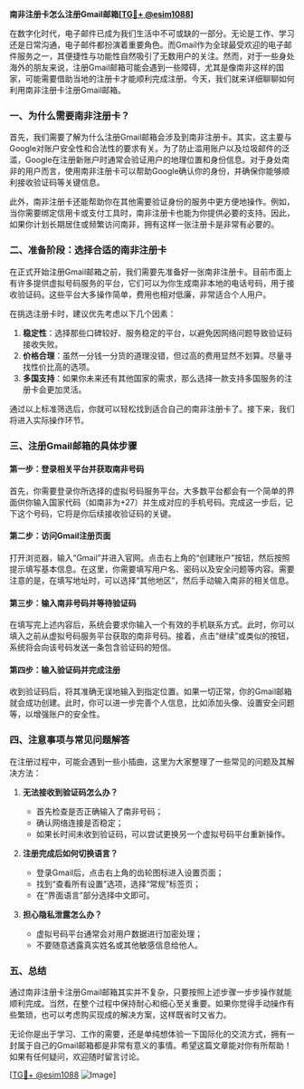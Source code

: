 **南非注册卡怎么注册Gmail邮箱[[TG💪+ @esim1088](https://t.me/s/esim1088)]**

在数字化时代，电子邮件已成为我们生活中不可或缺的一部分。无论是工作、学习还是日常沟通，电子邮件都扮演着重要角色。而Gmail作为全球最受欢迎的电子邮件服务之一，其便捷性与功能性自然吸引了无数用户的关注。然而，对于一些身处海外的朋友来说，注册Gmail邮箱可能会遇到一些障碍，尤其是像南非这样的国家，可能需要借助当地的注册卡才能顺利完成注册。今天，我们就来详细聊聊如何利用南非注册卡注册Gmail邮箱。

### 一、为什么需要南非注册卡？

首先，我们需要了解为什么注册Gmail邮箱会涉及到南非注册卡。其实，这主要与Google对账户安全性和合法性的要求有关。为了防止滥用账户以及垃圾邮件的泛滥，Google在注册新账户时通常会验证用户的地理位置和身份信息。对于身处南非的用户而言，使用南非注册卡可以帮助Google确认你的身份，并确保你能够顺利接收验证码等关键信息。

此外，南非注册卡还能帮助你在其他需要验证身份的服务中更方便地操作。例如，当你需要绑定信用卡或支付工具时，南非注册卡也能为你提供必要的支持。因此，如果你计划长期居住或频繁访问南非，拥有这样一张注册卡是非常有必要的。

### 二、准备阶段：选择合适的南非注册卡

在正式开始注册Gmail邮箱之前，我们需要先准备好一张南非注册卡。目前市面上有许多提供虚拟号码服务的平台，它们可以为你生成南非本地的电话号码，用于接收验证码。这些平台大多操作简单，费用也相对低廉，非常适合个人用户。

在挑选注册卡时，建议优先考虑以下几个因素：
1. **稳定性**：选择那些口碑较好、服务稳定的平台，以避免因网络问题导致验证码接收失败。
2. **价格合理**：虽然一分钱一分货的道理没错，但过高的费用显然不划算。尽量寻找性价比高的选项。
3. **多国支持**：如果你未来还有其他国家的需求，那么选择一款支持多国服务的注册卡会更加灵活。

通过以上标准筛选后，你就可以轻松找到适合自己的南非注册卡了。接下来，我们将进入实际操作环节。

### 三、注册Gmail邮箱的具体步骤

#### 第一步：登录相关平台并获取南非号码

首先，你需要登录你所选择的虚拟号码服务平台。大多数平台都会有一个简单的界面供你输入国家代码（如南非为+27）并生成对应的手机号码。完成这一步后，记下这个号码，它将是你后续接收验证码的关键。

#### 第二步：访问Gmail注册页面

打开浏览器，输入“Gmail”并进入官网。点击右上角的“创建账户”按钮，然后按照提示填写基本信息。在这里，你需要填写用户名、密码以及安全问题等内容。需要注意的是，在填写地址时，可以选择“其他地区”，然后手动输入南非的相关信息。

#### 第三步：输入南非号码并等待验证码

在填写完上述内容后，系统会要求你输入一个有效的手机联系方式。此时，你可以填入之前从虚拟号码服务平台获取的南非号码。接着，点击“继续”或类似的按钮，系统将会向该号码发送一条包含验证码的短信。

#### 第四步：输入验证码并完成注册

收到验证码后，将其准确无误地输入到指定位置。如果一切正常，你的Gmail邮箱就会成功创建。此时，你可以进一步完善个人信息，比如添加头像、设置安全问题等，以增强账户的安全性。

### 四、注意事项与常见问题解答

在注册过程中，可能会遇到一些小插曲，这里为大家整理了一些常见的问题及其解决方法：

1. **无法接收到验证码怎么办？**
   - 首先检查是否正确输入了南非号码；
   - 确认网络连接是否稳定；
   - 如果长时间未收到验证码，可以尝试更换另一个虚拟号码平台重新操作。

2. **注册完成后如何切换语言？**
   - 登录Gmail后，点击右上角的齿轮图标进入设置页面；
   - 找到“查看所有设置”选项，选择“常规”标签页；
   - 在“界面语言”部分选择中文即可。

3. **担心隐私泄露怎么办？**
   - 虚拟号码平台通常会对用户数据进行加密处理；
   - 不要随意透露真实姓名或其他敏感信息给他人。

### 五、总结

通过南非注册卡注册Gmail邮箱其实并不复杂，只要按照上述步骤一步步操作就能顺利完成。当然，在整个过程中保持耐心和细心至关重要。如果你觉得手动操作有些繁琐，也可以考虑购买现成的解决方案，这样既省时又省力。

无论你是出于学习、工作的需要，还是单纯想体验一下国际化的交流方式，拥有一封属于自己的Gmail邮箱都是非常有意义的事情。希望这篇文章能对你有所帮助！如果有任何疑问，欢迎随时留言讨论。

[[TG💪+ @esim1088](https://t.me/s/esim1088) ![Image](https://i.postimg.cc/4NQfJmqS/Snipaste-2025-05-13-00-14-12.png)]